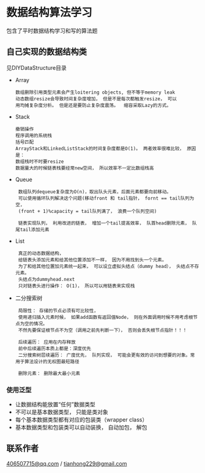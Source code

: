 # 数据结构算法学习
包含了平时数据结构学习和写的算法题
## 自己实现的数据结构类
见DIYDataStructure目录
* Array
      
      数组删除引用类型元素会产生loitering objects, 但不等于memory leak
      动态数组resize会导致时间复杂度增加， 但是不是每次都触发resize， 可以
      用均摊复杂度分析。 但是还是要防止复杂度震荡。  缩容采取Lazy的方式。
      
* Stack

      撤销操作
      程序调用的系统栈
      括号匹配
      ArrayStack和LinkedListStack的时间复杂度都是O(1)。 两者效率很难比较， 原因是：
      数组栈时不时要resize
      数据量大的时候链表栈要经常new空间， 所以效率不一定比数组栈高
      
* Queue
     
       数组队列dequeue复杂度为O(n)，取出队头元素，后面元素都要向前移动。
       可以使用循环队列解决这个问题(移动front 和 tail指针， fornt == tail队列为空，
       (front + 1)%capacity = tail队列满了， 浪费一个队列空间)    

       链表实现队列， 利用改进的链表， 增加一个tail提高效率， 队首head删除元素， 队尾tail添加元素
* List
    
       真正的动态数据结构，  
       给链表头添加元素和给其他位置添加不一样， 因为不用找到头一个元素。
       为了和给其他位置加元素统一起来， 可以设立虚拟头结点（dummy head）， 头结点不存元素。
       头结点为dummyhead.next
       只对链表头进行操作： O(1)， 所以可以用链表来实现栈

* 二分搜索树

       局限性： 存储的节点必须有可比较性，
       使用递归插入元素时候， 如果add函数有返回值Node， 则在外面调用时候不用考虑根节点为空的情况。
       不然先要保证根节点不为空（调用之前先判断一下）， 否则会丢失根节点指针！！！

       后续遍历： 应用在内存释放
       前中后续遍历本质上都是：深度优先
       二分搜索树层续遍历： 广度优先， 队列实现， 可能会更有效的访问到想要的对象。常用于算法设计的无权图最短路径

       删除元素： 删除最大最小元素

### 使用泛型
* 让数据结构能放置“任何”数据类型
* 不可以是基本数据类型， 只能是类对象
* 每个基本数据类型都有对应的包装类（wrapper class）
* 基本数据类型和包装类可以自动装换， 自动加包， 解包    
           
## 联系作者
406507715@qq.com / tianhong229@gmail.com